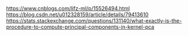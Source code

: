 https://www.cnblogs.com/lifz-ml/p/15526494.html
https://blog.csdn.net/u012328159/article/details/79413610
https://stats.stackexchange.com/questions/131140/what-exactly-is-the-procedure-to-compute-principal-components-in-kernel-pca